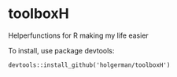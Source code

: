 # toolboxH
Helperfunctions for R making my life easier

To install, use package devtools: 
```
devtools::install_github('holgerman/toolboxH')
```
